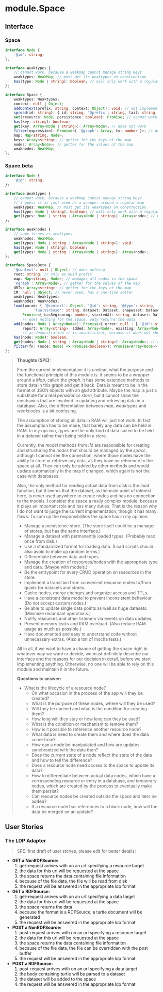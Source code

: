 # module.Space

## Interface

### Space

```ts
interface Node {
    '@id': string;
};

interface Weaktypes {
    // cannot work, because a weakmap cannot manage string keys
    weaktypes: WeakMap; // must get its weaktypes on construction
    has(type: Node | string): boolean; // will only work with a regular map
};

interface Space {
    weaktypes: Weaktypes;
    context: null | Object;
    addContext(prefix: string, context: Object): void; // not implemented
    spread(id: string): { id: string, '@prefix': string, tail: string, uri: string };
    set(resource: Node, persistence: boolean): Promise; // cannot work at all
    has(key: string): boolean;
    get(key: Array<Node | string>): Array<Node>; // does not work
    filter(expression): Promise<{ '@graph': Array, ts: number }>; // does not work
    map: Map<string, Node>;
    keys: Array<string>; // getter for the keys of the map
    nodes: Array<Node>; // getter for the values of the map
    weaknodes: WeakMap;
};
```

### Space.beta

```ts
interface Node {
    '@id': string;
};

interface Weaktypes {
    // cannot work, because a weakmap cannot manage string keys
    // i guess it is just used as a wrapper around a regular map
    weaktypes: WeakMap; // must get its weaktypes on construction
    has(type: Node | string): boolean; // will only work with a regular map
    get(types: Node | string | Array<Node | string>): Array<node>; // will only work with a regular map
};

interface Weaknodes {
    // same issues as weaktypes
    weaknodes: WeakMap;
    set(types: Node | string | Array<Node | string>): void;
    has(type: Node | string): boolean;
    get(types: Node | string | Array<Node | string>): Array<node>;
};

interface SpaceBeta {
    '@context': null | Object; // does nothing
    root: string; // only as uuid prefix
    map: Map<string, Node>; // manages all nodes in the space
    '@graph': Array<Node>; // getter for the values of the map
    URIs: Array<string>; // getter for the keys of the map
    IM: null | Object; // never used, has a one-time setter
    weaktypes: Weaktypes;
    weaknodes: Weaknodes;
    load(param: { '@context': Object, '@id': string, '@type': string, 'rdfs:label': string, 'fua:dop': boolean, 
             'fua:verbose': string, dataset: Dataset, shapesset: Dataset, index: Set<string>, 'fua:load': Array<string> }): 
        Promise<{ hasBeginning: number, startedAt: string, dataset: Dataset, shapeset: Dataset, endedAt: string }>;
        // does nothing for the space, only returns the data
    add(nodes: Node | Array<Node>): Promise<{ error: null | { '@id': string, 'fua:ts': number, message: string }, 
        report: Array<string>, added: Array<Node>, existing: Array<Node>, bads: Array<Node> }>; // async for no reason
        // as demonstration it is insufficient, because it does not show the case of manipulating and merging nodes
    has(node: Node): boolean;
    get(nodes: Node | string | Array<Node | string>): Array<Node>; // not necessarily the same length as input
    filter(fn: (node: Node) => Promise<boolean>): Promise<Array<Node>>; // only async because of the filter function
};
```

> __Thoughts (SPE):__
>
> From the current implementation it is unclear, what the purpose and the functional principle
> of this module is. It seems to be a wrapper around a _Map_, called the _graph_. It has some extended
> methods to store data in this graph and get it back. Data is meant to be in the format of JSON objects
> with an _@id_ attribute. Maybe the map is just a substitute for a real _persistence store_, but it cannot
> show the mechanics that are involved in updating and retrieving data in a database. Also, the differentiation
> between _map_, _weaktypes_ and _weaknodes_ is a bit confusing.
>
> The assumption of storing all data in RAM will just not work. In fact the assumption has to be made, that barely
> any data can be held in RAM. In my opinion, _types_ are the only kind of data suited to be held in a _dataset_
> rather than being held in a _store_.
>
> Currently, the _model_ methods from _IM_ are responsible for creating and structuring the _nodes_ that should
> be managed by the _space_, although I cannot see the connection, where those nodes have the ability to store
> or retrieve any data, as they have no reference to the space at all. They can only be added by other methods
> and would update automatically in the map if changed, which again is not the case with databases.
>
> Also, the only method for reading actual data from disk is the _load_ function, but it seems that the dataset,
> as the main point of interest here, is never used anywhere to create nodes and has no connection to the models.
> I consider the space a really complex module, because it plays an important role and has many duties. That is the
> reason why I do not want to judge the current implementation, though it has many flaws.
> To sum up the responsibilities the space has in my opinion:
>
> - Manage a persistence store. (The store itself could be a manager of stores, but has the same interface.)
> - Manage a dataset with permanently loaded types. (Probably read once from disk.)
> - Use a standardized format for loading data. (Load scripts should also avoid to make up random terms.)
> - Differentiate between data and types.
> - Manage the creation of resources/nodes with the appropriate type and data. (Maybe with models.)
> - Be the entrypoint for every CRUD operation on resources in the store.
> - Implement a transition from convenient resource nodes to/from quads for datasets and stores.
> - Cache nodes, merge changes and organize access and TTLs.
> - Have a consistent data model to prevent inconsistent behaviour. (Do not accept custom nodes.)
> - Be able to update single data points as well as huge datasets. (Minimize redundant operations.)
> - Notify resources and other listeners via events on data updates.
> - Prevent memory leaks and RAM overload. (Also reduce RAM usage as much as possible.)
> - Have documented and easy to understand code without unnecessary extras. (Also a ton of mocha tests.)
>
> All in all, if we want to have a chance of getting the space right in whatever way we want or decide,
> we must definitely describe our interface and the reasons for our decision in detail, before we start implementing
> anything. Otherwise, no one will be able to rely on this module and maintain it in the future.
>
> __Questions to answer:__
> 
> - What is the lifecycle of a resource node?
>   - On what occasion in the process of the app will they be created?
>   - What is the purpose of these nodes, where will they be used?
>   - Will they be cached and what is the condition for creating them?
>   - How long will they stay or how long can they be used?
>   - What is the condition or mechanism to remove them?
>   - How is it possible to reference another resource node?
>   - What data is need to create them and where does the data come from?
>   - How can a node be manipulated and how are updates synchronized with the data then?
>   - Does the current state of a node reflect the state of the data and how to tell the difference?
>   - Does a resource node need access to the space to update its data?
>   - How to differentiate between actual data nodes, which have a corresponding resource or entry in a database,
>     and temporary nodes, which are created by the process to eventually make them persist?
>   - Can resource nodes be created outside the space and later be added?
>   - If a resource node has references to a blank node, how will the data be merged on an update? 

## User Stories

### The LDP Adapter

> SPE: first draft of user stories, please edit for better details!

- __GET a NonRDFSource:__
    1. get-request arrives with on an url specifying a resource target
    2. the data for this url will be requested at the space
    3. the space returns the data containing file information
    4. because of the file data, the file will be read from disk
    5. the request will be answered in the appropriate ldp format
- __GET a RDFSource:__
    1. get-request arrives with on an url specifying a data target
    2. the data for this url will be requested at the space
    3. the space returns the data
    4. because the format is a RDFSource, a turtle document will be generated
    5. the request will be answered in the appropriate ldp format
- __POST a NonRDFSource:__
    1. post-request arrives with on an url specifying a resource target
    2. the data for this url will be requested at the space
    3. the space returns the data containing file information
    4. because of the file data, the file can be overridden with the post buffer
    5. the request will be answered in the appropriate ldp format
- __POST a RDFSource:__
    1. post-request arrives with on an url specifying a data target
    2. the body containing turtle will be parsed to a dataset
    3. the dataset will be added to the space
    4. the request will be answered in the appropriate ldp format
